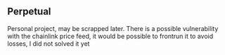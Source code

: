## Perpetual
Personal project, may be scrapped later.
There is a possible vulnerability with the chainlink price feed, it would be possible to frontrun it to avoid losses, I did not solved it yet
